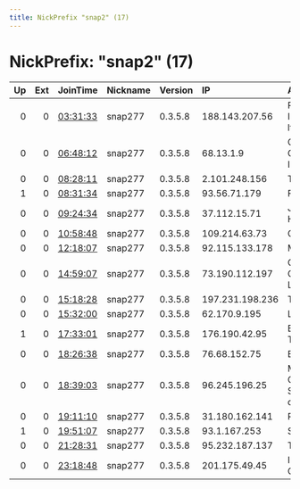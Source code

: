 ```yaml
---
title: NickPrefix "snap2" (17)
---
```


# NickPrefix: "snap2" (17)

|   Up |   Ext | JoinTime                                                                                            | Nickname   | Version   | IP              | AS                                      | CC   |   ORp |   Dirp | OS    | Contact   |   eFamMembers |
|-----:|------:|:----------------------------------------------------------------------------------------------------|:-----------|:----------|:----------------|:----------------------------------------|:-----|------:|-------:|:------|:----------|--------------:|
|    0 |     0 | [03:31:33](https://metrics.torproject.org/rs.html#details/19C77437681E8AA312314EE0D7EA951888A374B9) | snap277    | 0.3.5.8   | 188.143.207.56  | Petersburg Internet Network ltd.        | ru   | 35473 |      0 | Linux | None      |             1 |
|    0 |     0 | [06:48:12](https://metrics.torproject.org/rs.html#details/27E9022E8FF55C8F33D20CE8EE82923CFE3B99A9) | snap277    | 0.3.5.8   | 68.13.1.9       | Cox Communications Inc.                 | us   | 46749 |      0 | Linux | None      |             1 |
|    0 |     0 | [08:28:11](https://metrics.torproject.org/rs.html#details/64B1922225BB6437FAE45B12C39F96901902D414) | snap277    | 0.3.5.8   | 2.101.248.156   | TalkTalk                                | gb   | 42827 |      0 | Linux | None      |             1 |
|    1 |     0 | [08:31:34](https://metrics.torproject.org/rs.html#details/436FA4E5B9899E6B8F7F8ADAE2A2B2011BFB1ACE) | snap277    | 0.3.5.8   | 93.56.71.179    | Fastweb                                 | it   | 34517 |      0 | Linux | None      |             1 |
|    0 |     0 | [09:24:34](https://metrics.torproject.org/rs.html#details/0E833DBC9940A4DC5CE0A6E227215A7B2563497C) | snap277    | 0.3.5.8   | 37.112.15.71    | JSC ER-Telecom Holding                  | ru   | 44475 |      0 | Linux | None      |             1 |
|    0 |     0 | [10:58:48](https://metrics.torproject.org/rs.html#details/83D74E0920AC7EA7C3D123FF0D983ECDC33B9309) | snap277    | 0.3.5.8   | 109.214.63.73   | Orange                                  | fr   | 35819 |      0 | Linux | None      |             1 |
|    0 |     0 | [12:18:07](https://metrics.torproject.org/rs.html#details/2D12FA73BE31DC51665D13F982ECA3EEFCF42D28) | snap277    | 0.3.5.8   | 92.115.133.178  | Moldtelecom SA                          | md   | 33471 |      0 | Linux | None      |             1 |
|    0 |     0 | [14:59:07](https://metrics.torproject.org/rs.html#details/0B15CA3F6AF63C3051A3EC3EBD712F25B6757545) | snap277    | 0.3.5.8   | 73.190.112.197  | Comcast Cable Communications, LLC       | us   | 42309 |      0 | Linux | None      |             1 |
|    0 |     0 | [15:18:28](https://metrics.torproject.org/rs.html#details/153860D378FF5CE42BE14742CE89A228225F0E0E) | snap277    | 0.3.5.8   | 197.231.198.236 | Triponza                                | za   | 45705 |      0 | Linux | None      |             1 |
|    0 |     0 | [15:32:00](https://metrics.torproject.org/rs.html#details/AA39A3AEF576173E6B0D37369E106647436CE08E) | snap277    | 0.3.5.8   | 62.170.9.195    | Linkem spa                              | it   | 35425 |      0 | Linux | None      |             1 |
|    1 |     0 | [17:33:01](https://metrics.torproject.org/rs.html#details/51778A61FBBA3B4ABAB76E2F25C146A6561825DB) | snap277    | 0.3.5.8   | 176.190.42.95   | Bouygues Telecom SA                     | fr   | 38955 |      0 | Linux | None      |             1 |
|    0 |     0 | [18:26:38](https://metrics.torproject.org/rs.html#details/95B62AA926F2E406AB1E5C32B2C45D6BC9EA383D) | snap277    | 0.3.5.8   | 76.68.152.75    | Bell Canada                             | ca   | 45165 |      0 | Linux | None      |             1 |
|    0 |     0 | [18:39:03](https://metrics.torproject.org/rs.html#details/96B649CA50032104525F38C0548A36BE1C605757) | snap277    | 0.3.5.8   | 96.245.196.25   | MCI Communications Services, Inc. d/b/a | us   | 44101 |      0 | Linux | None      |             1 |
|    0 |     0 | [19:11:10](https://metrics.torproject.org/rs.html#details/76C189513EB56483A1FC8013D24C7C5EBB75534F) | snap277    | 0.3.5.8   | 31.180.162.141  | Rostelecom                              | ru   | 45083 |      0 | Linux | None      |             1 |
|    1 |     0 | [19:51:07](https://metrics.torproject.org/rs.html#details/CC3CC73991693D79AF2880074ECB2BE44811CBFB) | snap277    | 0.3.5.8   | 93.1.167.253    | SFR SA                                  | fr   | 33355 |      0 | Linux | None      |             1 |
|    0 |     0 | [21:28:31](https://metrics.torproject.org/rs.html#details/CA5974F8FCA1FEF5006A5D12B6C8992396F8D98D) | snap277    | 0.3.5.8   | 95.232.187.137  | Telecom Italia                          | it   | 44173 |      0 | Linux | None      |             1 |
|    0 |     0 | [23:18:48](https://metrics.torproject.org/rs.html#details/F0911C89829168D4716358BC31AFB005F8DC5FF6) | snap277    | 0.3.5.8   | 201.175.49.45   | InNET Ponto Com Ltda.                   | br   | 41171 |      0 | Linux | None      |             1 |
